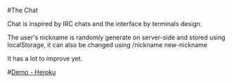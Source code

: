 #The Chat

Chat is inspired by IRC chats and the interface by terminals design.

The user's nickname is randomly generate on server-side and stored using localStorage, it can also be changed using /nickname new-nickname
 
It has a lot to improve yet.

#[Demo - Heroku](https://fatidique-saucisson-58813.herokuapp.com) 

